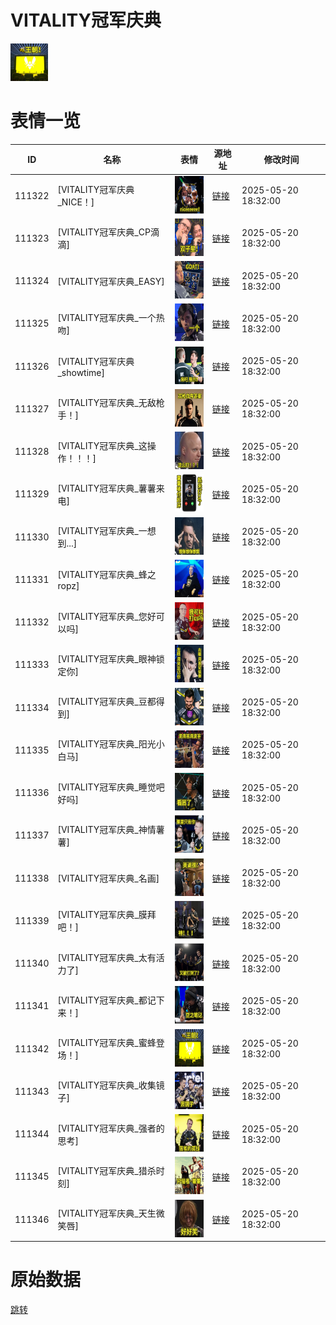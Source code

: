 # VITALITY冠军庆典

<img src="./cover.png" height="60" alt="cover" />

# 表情一览

|ID|名称|表情|源地址|修改时间|
|----|----|----|----|----|
|111322|[VITALITY冠军庆典_NICE！]|<img src="./pic/111322_%5BVITALITY冠军庆典_NICE！%5D.png" height="60" alt="NICE！"/>|[链接](https://i0.hdslb.com/bfs/garb/f182caa6d3763c7d25f4006ce69ccf18bb7bcfd9.png)|2025-05-20 18:32:00|
|111323|[VITALITY冠军庆典_CP滴滴]|<img src="./pic/111323_%5BVITALITY冠军庆典_CP滴滴%5D.png" height="60" alt="CP滴滴"/>|[链接](https://i0.hdslb.com/bfs/garb/1bcbc56d1a3aeb542fe60811a6f07a2d3e92cde9.png)|2025-05-20 18:32:00|
|111324|[VITALITY冠军庆典_EASY]|<img src="./pic/111324_%5BVITALITY冠军庆典_EASY%5D.png" height="60" alt="EASY"/>|[链接](https://i0.hdslb.com/bfs/garb/2e38c320c1d9414453997461de38268367e37a44.png)|2025-05-20 18:32:00|
|111325|[VITALITY冠军庆典_一个热吻]|<img src="./pic/111325_%5BVITALITY冠军庆典_一个热吻%5D.png" height="60" alt="一个热吻"/>|[链接](https://i0.hdslb.com/bfs/garb/d1fd87d31fbcbcda549fb9abf4ffb9b7301fb171.png)|2025-05-20 18:32:00|
|111326|[VITALITY冠军庆典_showtime]|<img src="./pic/111326_%5BVITALITY冠军庆典_showtime%5D.png" height="60" alt="showtime"/>|[链接](https://i0.hdslb.com/bfs/garb/378b3a4c49ea4ddd2161b4327d13fc205855ffca.png)|2025-05-20 18:32:00|
|111327|[VITALITY冠军庆典_无敌枪手！]|<img src="./pic/111327_%5BVITALITY冠军庆典_无敌枪手！%5D.png" height="60" alt="无敌枪手！"/>|[链接](https://i0.hdslb.com/bfs/garb/fab11afbd7b461373e0fdcd6799b329ffd1098e5.png)|2025-05-20 18:32:00|
|111328|[VITALITY冠军庆典_这操作！！！]|<img src="./pic/111328_%5BVITALITY冠军庆典_这操作！！！%5D.png" height="60" alt="这操作！！！"/>|[链接](https://i0.hdslb.com/bfs/garb/0b49371e27c7a4ff0d8f77305682424529a0a01c.png)|2025-05-20 18:32:00|
|111329|[VITALITY冠军庆典_薯薯来电]|<img src="./pic/111329_%5BVITALITY冠军庆典_薯薯来电%5D.png" height="60" alt="薯薯来电"/>|[链接](https://i0.hdslb.com/bfs/garb/3b13d33917d91c22a2dd7814c280d2d89d4a4cfb.png)|2025-05-20 18:32:00|
|111330|[VITALITY冠军庆典_一想到...]|<img src="./pic/111330_%5BVITALITY冠军庆典_一想到...%5D.png" height="60" alt="一想到..."/>|[链接](https://i0.hdslb.com/bfs/garb/e6febd7c9c70f31863013797ee70a005214be7e7.png)|2025-05-20 18:32:00|
|111331|[VITALITY冠军庆典_蜂之ropz]|<img src="./pic/111331_%5BVITALITY冠军庆典_蜂之ropz%5D.png" height="60" alt="蜂之ropz"/>|[链接](https://i0.hdslb.com/bfs/garb/f5793f63815953d0d7a39db4ef37549b74bc76e4.png)|2025-05-20 18:32:00|
|111332|[VITALITY冠军庆典_您好可以吗]|<img src="./pic/111332_%5BVITALITY冠军庆典_您好可以吗%5D.png" height="60" alt="您好可以吗"/>|[链接](https://i0.hdslb.com/bfs/garb/fdac8b69e4c373ac5c0b5bdb0835a976dab2d44c.png)|2025-05-20 18:32:00|
|111333|[VITALITY冠军庆典_眼神锁定你]|<img src="./pic/111333_%5BVITALITY冠军庆典_眼神锁定你%5D.png" height="60" alt="眼神锁定你"/>|[链接](https://i0.hdslb.com/bfs/garb/38a7714f9776d82c9db72fecd549582469c19551.png)|2025-05-20 18:32:00|
|111334|[VITALITY冠军庆典_豆都得到]|<img src="./pic/111334_%5BVITALITY冠军庆典_豆都得到%5D.png" height="60" alt="豆都得到"/>|[链接](https://i0.hdslb.com/bfs/garb/c347becb28c207075e85d2fd516090c11ef35292.png)|2025-05-20 18:32:00|
|111335|[VITALITY冠军庆典_阳光小白马]|<img src="./pic/111335_%5BVITALITY冠军庆典_阳光小白马%5D.png" height="60" alt="阳光小白马"/>|[链接](https://i0.hdslb.com/bfs/garb/0ae196283bd42f58aba607ec111737912981494f.png)|2025-05-20 18:32:00|
|111336|[VITALITY冠军庆典_睡觉吧好吗]|<img src="./pic/111336_%5BVITALITY冠军庆典_睡觉吧好吗%5D.png" height="60" alt="睡觉吧好吗"/>|[链接](https://i0.hdslb.com/bfs/garb/b0ab48d8d32b0a2592a594047a764416b206fc2c.png)|2025-05-20 18:32:00|
|111337|[VITALITY冠军庆典_神情薯薯]|<img src="./pic/111337_%5BVITALITY冠军庆典_神情薯薯%5D.png" height="60" alt="神情薯薯"/>|[链接](https://i0.hdslb.com/bfs/garb/73f303f2ce2d5db0dc0c618d5937b05a7d7eaafa.png)|2025-05-20 18:32:00|
|111338|[VITALITY冠军庆典_名画]|<img src="./pic/111338_%5BVITALITY冠军庆典_名画%5D.png" height="60" alt="名画"/>|[链接](https://i0.hdslb.com/bfs/garb/11b053b240cd4218222a4bb84fc5672e313ad2c1.png)|2025-05-20 18:32:00|
|111339|[VITALITY冠军庆典_膜拜吧！]|<img src="./pic/111339_%5BVITALITY冠军庆典_膜拜吧！%5D.png" height="60" alt="膜拜吧！"/>|[链接](https://i0.hdslb.com/bfs/garb/9541cf0a62e4b9921ef51c250ea6e04fa9b91f45.png)|2025-05-20 18:32:00|
|111340|[VITALITY冠军庆典_太有活力了]|<img src="./pic/111340_%5BVITALITY冠军庆典_太有活力了%5D.png" height="60" alt="太有活力了"/>|[链接](https://i0.hdslb.com/bfs/garb/cf14f30d6121e53ee29de02e45aea5d23f51348d.png)|2025-05-20 18:32:00|
|111341|[VITALITY冠军庆典_都记下来！]|<img src="./pic/111341_%5BVITALITY冠军庆典_都记下来！%5D.png" height="60" alt="都记下来！"/>|[链接](https://i0.hdslb.com/bfs/garb/b69549222cf4a6160a878773ed0f2fdf6537f8e3.png)|2025-05-20 18:32:00|
|111342|[VITALITY冠军庆典_蜜蜂登场！]|<img src="./pic/111342_%5BVITALITY冠军庆典_蜜蜂登场！%5D.png" height="60" alt="蜜蜂登场！"/>|[链接](https://i0.hdslb.com/bfs/garb/c6b364433a15ec171d7675c03288264cb80b4f49.png)|2025-05-20 18:32:00|
|111343|[VITALITY冠军庆典_收集镜子]|<img src="./pic/111343_%5BVITALITY冠军庆典_收集镜子%5D.png" height="60" alt="收集镜子"/>|[链接](https://i0.hdslb.com/bfs/garb/0b808d730043345407b468b6d36d378614a8a233.png)|2025-05-20 18:32:00|
|111344|[VITALITY冠军庆典_强者的思考]|<img src="./pic/111344_%5BVITALITY冠军庆典_强者的思考%5D.png" height="60" alt="强者的思考"/>|[链接](https://i0.hdslb.com/bfs/garb/eba66a67f431001b91f76a1914fdbc017ead3ac4.png)|2025-05-20 18:32:00|
|111345|[VITALITY冠军庆典_猎杀时刻]|<img src="./pic/111345_%5BVITALITY冠军庆典_猎杀时刻%5D.png" height="60" alt="猎杀时刻"/>|[链接](https://i0.hdslb.com/bfs/garb/f9dff6969923a7cbc3a6b106f08048c949e0dc95.png)|2025-05-20 18:32:00|
|111346|[VITALITY冠军庆典_天生微笑唇]|<img src="./pic/111346_%5BVITALITY冠军庆典_天生微笑唇%5D.png" height="60" alt="天生微笑唇"/>|[链接](https://i0.hdslb.com/bfs/garb/05f0479f2f7a30dcf586a09a74ea9c5aa806432d.png)|2025-05-20 18:32:00|

# 原始数据

[跳转](./raw.json)

